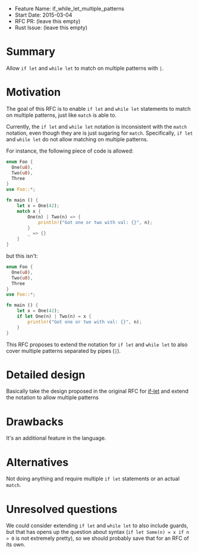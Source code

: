 - Feature Name: if_while_let_multiple_patterns
- Start Date: 2015-03-04
- RFC PR: (leave this empty)
- Rust Issue: (leave this empty)

# Summary

Allow `if let` and `while let` to match on multiple patterns with `|`.

# Motivation

The goal of this RFC is to enable `if let` and `while let` statements to match on multiple patterns, just
like `match` is able to.

Currently, the `if let` and `while let` notation is inconsistent with the `match` notation,
even though they are is just sugaring for `match`. Specifically, `if let` and `while let` do not
allow matching on multiple patterns.

For instance, the following piece of code is allowed:

```rust
enum Foo {
  One(u8),
  Two(u8),
  Three
}
use Foo::*;

fn main () {
    let x = One(42);
    match x {
        One(n) | Two(n) => {
            println!("Got one or two with val: {}", n);
        }
        _ => {}
    }
}
```

but this isn't:


```rust
enum Foo {
  One(u8),
  Two(u8),
  Three
}
use Foo::*;

fn main () {
    let x = One(42);
    if let One(n) | Two(n) = x {
        println!("Got one or two with val: {}", n);
    }
}
```

This RFC proposes to extend the notation for `if let` and `while let` to also cover multiple
patterns separated by pipes (`|`).

# Detailed design

Basically take the design proposed in the original RFC for [if-let](0160-if-let.md) and extend the notation to allow multiple patterns

# Drawbacks

It's an additional feature in the language.

# Alternatives

Not doing anything and require multiple `if let` statements or an actual `match`.

# Unresolved questions

We could consider extending `if let` and `while let` to also include guards, but that has opens up the question about syntax (`if let Some(n) = x if n > 0` is not extremely pretty), so we should probably save that for an RFC of its own.

